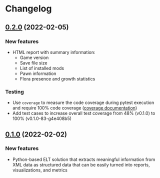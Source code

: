 # Changelog

## [0.2.0](https://github.com/stone-tech-inc/rimhistory/tree/0.2.0) (2022-02-05)

### New features
* HTML report with summary information:
    * Game version
    * Save file size
    * List of installed mods
    * Pawn information
    * Flora presence and growth statistics

### Testing
* Use `coverage` to measure the code coverage during pytest execution and require 100% code coverage ([coverage documentation](https://coverage.readthedocs.io/en/6.3.1/))
* Add test cases to increase overall test coverage from 48% (v0.1.0) to 100% (v0.1.0-83-g4e408b5)

## [0.1.0](https://github.com/stone-tech-inc/rimhistory/tree/0.1.0) (2022-02-02)

### New features
* Python-based ELT solution that extracts meaningful information from XML data as structured data that can be easily turned into reports, visualizations, and metrics
